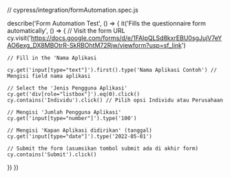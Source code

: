 // cypress/integration/formAutomation.spec.js

describe('Form Automation Test', () => {
  it('Fills the questionnaire form automatically', () => {
    // Visit the form URL
    cy.visit('https://docs.google.com/forms/d/e/1FAIpQLSd8kxrEBU0sgJujV7eYAO6exg_DX8MBOtrR-SkRBOhtM72Rjw/viewform?usp=sf_link')

    // Fill in the 'Nama Aplikasi

    cy.get('input[type="text"]').first().type('Nama Aplikasi Contoh') // Mengisi field nama aplikasi
    
    // Select the 'Jenis Pengguna Aplikasi'
    cy.get('div[role="listbox"]').eq(0).click()
    cy.contains('Individu').click() // Pilih opsi Individu atau Perusahaan

    // Mengisi 'Jumlah Pengguna Aplikasi'
    cy.get('input[type="number"]').type('100')

    // Mengisi 'Kapan Aplikasi didirikan' (tanggal)
    cy.get('input[type="date"]').type('2022-05-01')

    // Submit the form (asumsikan tombol submit ada di akhir form)
    cy.contains('Submit').click()
  })
})
